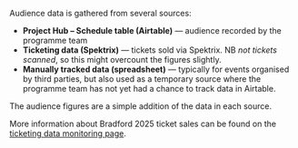 Audience data is gathered from several sources:

* **Project Hub &ndash; Schedule table (Airtable)** &mdash; audience recorded by the programme team
* **Ticketing data (Spektrix)** &mdash; tickets sold via Spektrix. NB _not tickets scanned_, so this might overcount the figures slightly.
* **Manually tracked data (spreadsheet)** &mdash; typically for events organised by third parties, but also used as a temporary source where the programme team has not yet had a chance to track data in Airtable.

The audience figures are a simple addition of the data in each source.

More information about Bradford 2025 ticket sales can be found on the [ticketing data monitoring page](/themes/ticketing/).